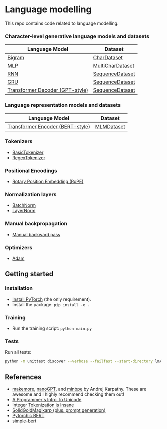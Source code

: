 # Language modelling

This repo contains code related to language modelling.

### Character-level generative language models and datasets

| **Language Model**                                                     | **Dataset**                                                      |
| ---------------------------------------------------------------------- | ---------------------------------------------------------------- |
| [Bigram](lm/generative/models/bigram.py)                               | [CharDataset](lm/generative/datasets/char_dataset.py)            |
| [MLP](lm/generative/models/mlp.py)                                     | [MultiCharDataset](lm/generative/datasets/multi_char_dataset.py) |
| [RNN](lm/generative/models/rnn.py)                                     | [SequenceDataset](lm/generative/datasets/sequence_dataset.py)    |
| [GRU](lm/generative/models/rnn.py)                                     | [SequenceDataset](lm/generative/datasets/sequence_dataset.py)    |
| [Transformer Decoder (GPT-style)](lm/generative/models/transformer.py) | [SequenceDataset](lm/generative/datasets/sequence_dataset.py)    |

### Language representation models and datasets

| **Language Model**                                         | **Dataset**                          |
| ---------------------------------------------------------- | ------------------------------------ |
| [Transformer Encoder (BERT-style)](lm/bert/transformer.py) | [MLMDataset](lm/bert/mlm_dataset.py) |

### Tokenizers

- [BasicTokenizer](lm/tokenization/basic_tokenizer.py)
- [RegexTokenizer](lm/tokenization/regex_tokenizer.py)

### Positional Encodings

- [Rotary Position Embedding (RoPE)](lm/pos_embd/rope.py)

### Normalization layers

- [BatchNorm](lm/normalization/batch_norm.py)
- [LayerNorm](lm/normalization/layer_norm.py)

### Manual backpropagation

- [Manual backward pass](lm/backpropagation/backward_test.py)

### Optimizers

- [Adam](lm/optimizers/adam.py)

## Getting started

### Installation

- [Install PyTorch](https://pytorch.org/get-started/locally/) (the only requirement).
- Install the package: `pip install -e .`

### Training

- Run the training script: `python main.py`

### Tests

Run all tests:

```bash
python -m unittest discover --verbose --failfast --start-directory lm/ --pattern '*_test.py'
```

## References

- [makemore](https://github.com/karpathy/makemore),
  [nanoGPT](https://github.com/karpathy/nanoGPT), and
  [minbpe](https://github.com/karpathy/minbpe) by Andrej Karpathy. These are awesome and
  I highly recommend checking them out!
- [A Programmer's Intro To Unicode](https://www.reedbeta.com/blog/programmers-intro-to-unicode/)
- [Integer Tokenization is Insane](https://www.beren.io/2023-02-04-Integer-tokenization-is-insane/)
- [SolidGoldMagikarp (plus, prompt generation)](https://www.lesswrong.com/posts/aPeJE8bSo6rAFoLqg/solidgoldmagikarp-plus-prompt-generation)
- [Pytorchic BERT](https://github.com/dhlee347/pytorchic-bert)
- [simple-bert](https://github.com/lukemelas/simple-bert)
